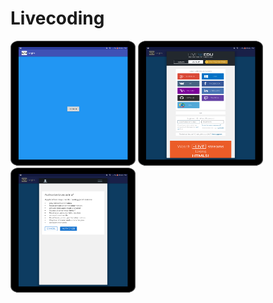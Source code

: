 # Livecoding


<img src="login.png" width="200" height="200">
<img src="login1.png" width="200" height="200">
<img src="authorize.png" width="200" height="200">
